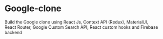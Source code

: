 # Google-clone
Build the Google clone using React Js, Context API (Redux), MaterialUI, React Router, Google Custom Search API, React custom hooks and Firebase backend

